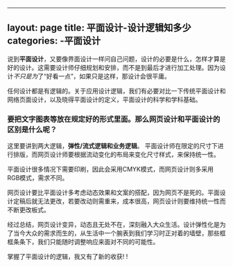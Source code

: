 ---
 layout: page
 title: 平面设计-设计逻辑知多少
 categories:
        -平面设计
 ---
 
  说到**平面设计**，又要像界面设计一样问自己问题，设计的必要是什么，怎样才算是好的设计。这需要设计师仔细规划和安排，而不是到最后才进行加工处理。因为设计*不只是为*了“好看一点”，如果只是这样，那设计会很平庸。


任何设计都是有逻辑的。关于应用设计逻辑，我们有必要对比一下传统平面设计和网络页面设计，以及晓得平面设计的定义，平面设计的科学和学科基础。

### 要把文字图表等放在规定好的形式里面。那么网页设计和平面设计的区别是什么呢？

这里要讲到两大逻辑，**弹性/流式逻辑和业务逻辑**。
平面设计师在限定的尺寸下进行排版，而网页设计师要根据流动变化的布局来变化尺寸样式，来保持统一性。

平面设计很多情况下需要印刷，因此会采用CMYK模式，而网页设计则多采用RGB模式，需求不同。

网页设计要比平面设计多考虑动态效果和文案的搭配，因为网页不是死的。平面设计定稿后就无法更改，若要改动则需重来，成本很高，网页设计则要维持统一性而不断更改板式。

经过总结，网页设计变异，动态且无处不在，深刻融入大众生活。设计弹性化是为了当今大众的需求而生的，从生活中一个腕表到我们学习时正对着的墙壁，那些框框条条下，我们只能随时调整响应来面对不同的可能性。

掌握了平面设计的逻辑，我又有了新的收获!
!